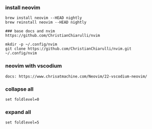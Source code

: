 ### install neovim
```
brew install neovim --HEAD nightly
brew reinstall neovim --HEAD nightly

### base docs and nvim
https://github.com/ChristianChiarulli/nvim

mkdir -p ~/.config/nvim
git clone https://github.com/ChristianChiarulli/nvim.git ~/.config/nvim
```

### neovim with vscodium
```
docs: https://www.chrisatmachine.com/Neovim/22-vscodium-neovim/
```

### collapse all
```
set foldlevel=0
```

### expand all
```
set foldlevel=5
```
